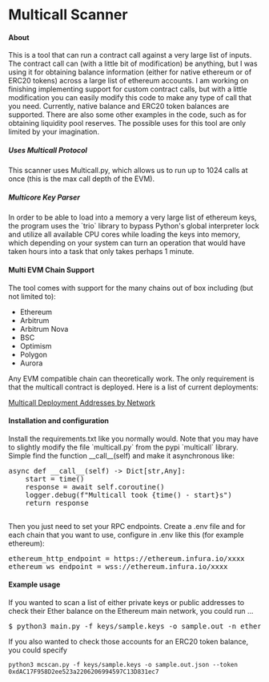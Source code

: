 # Multicall Scanner

#### About
<p>
This is a tool that can run a contract call against a very large list of inputs. The contract call 
can (with a little bit of modification) be anything, but I was using it for obtaining balance information 
(either for native ethereum or of ERC20 tokens) across a large list of ethereum accounts. 
I am working on finishing implementing support for custom contract calls, but with a little modification you 
can easily modify this code to make any type of call that you need. 
Currently, native balance and ERC20 token balances are supported. There are also some other examples in 
the code, such as for obtaining liquidity pool reserves. The possible uses for this tool are only limited by 
your imagination.

</p>


##### Uses Multicall Protocol

<p>
This scanner uses Multicall.py, which allows us to run up to 1024 calls at once (this is the max 
call depth of the EVM). 
</p>

##### Multicore Key Parser

<p>
In order to be able to load into a memory a very large list of ethereum keys, the program uses 
the `trio` library to bypass Python's global interpreter lock and utilize all available CPU 
cores while loading the keys into memory, which depending on your system can turn an operation 
that would have taken hours into a task that only takes perhaps 1 minute. 
</p>


#### Multi EVM Chain Support

<p>
The tool comes with support for the many chains out of box including (but not limited to):
</p>
 
- Ethereum
- Arbitrum
- Arbitrum Nova
- BSC
- Optimism
- Polygon
- Aurora

<p>
Any EVM compatible chain can theoretically work. The only requirement is that the multicall contract is deployed.
Here is a list of current deployments:

[Multicall Deployment Addresses by Network](https://github.com/banteg/multicall.py/blob/master/multicall/constants.py)

</p>

#### Installation and configuration

<p>
Install the requirements.txt like you normally would. Note that you may have to slightly 
modify the file `multicall.py` from the pypi `multicall` library. Simple find the function  
 __call__(self) and make it asynchronous like:
</p>

<pre>
async def __call__(self) -> Dict[str,Any]:
    start = time()
    response = await self.coroutine()
    logger.debug(f"Multicall took {time() - start}s")
    return response
    
</pre>

<p>
Then you just need to set your RPC endpoints. Create a .env file and for each chain that you want 
to use, configure in .env like this (for example ethereum):
</p>

<pre>
ethereum_http_endpoint = https://ethereum.infura.io/xxxx
ethereum_ws_endpoint = wss://ethereum.infura.io/xxxx
</pre>

#### Example usage
<p>
If you wanted to scan a list of either private keys or public addresses to check their 
Ether balance on the Ethereum main network, you could run ... 
</p>
<pre>
$ python3 main.py -f keys/sample.keys -o sample.out -n ethereum 
</pre>

<p>
If you also wanted to check those accounts for an ERC20 token balance, you could specify


`python3 mcscan.py -f keys/sample.keys -o sample.out.json --token 0xdAC17F958D2ee523a2206206994597C13D831ec7` 
</p>